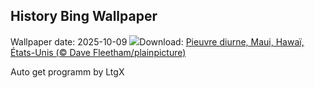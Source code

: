 ## History Bing Wallpaper
Wallpaper date: 2025-10-09
![](https://www.bing.com/th?id=OHR.OctopusCyanea_FR-CA5704542701_UHD.jpg&w=1000)Download: [Pieuvre diurne, Maui, Hawaï, États-Unis (© Dave Fleetham/plainpicture)](https://www.bing.com/th?id=OHR.OctopusCyanea_FR-CA5704542701_UHD.jpg)

Auto get programm by LtgX
